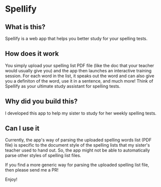 # Spellify

## What is this?
Spellify is a web app that helps you better study for your spelling tests.

## How does it work
You simply upload your spelling list PDF file (like the doc that your teacher would usually give you) and the app then launches an interactive training session.
For each word in the list, it speaks out the word and can also give you a definiton of the word, use it in a sentence, and much more!
Think of Spellify as your ultimate study assistant for spelling tests.

## Why did you build this?
I developed this app to help my sister to study for her weekly spelling tests.

## Can I use it
Currently, the app's way of parsing the uploaded spelling words list (PDF file) is specific to the document style of the spelling lists that my sister's teacher used to hand out.
So, the app might not be able to automatically parse other styles of spelling list files.

If you find a more generic way for parsing the uploaded spelling list file, then please send me a PR!

Enjoy!
